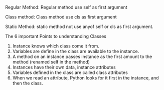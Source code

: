 Regular Method:
Regular method use self as first argument

Class method:
Class method use cls as first argument

Static Method:
static method not use anyof self or cls as first argument.

The 6 important Points to understanding Classes
1. Instance knows which class come it from.
2. Variables are define in the class are available to the instance.
3. A method on an instance passes instance as the first amount to the method
	(renamed self in the method)
4. Instances have their own data, instance attributes
5. Variables defined in the class are called class attributes
6. When we read an attribute, Python looks for it first in the instance, and then the class.